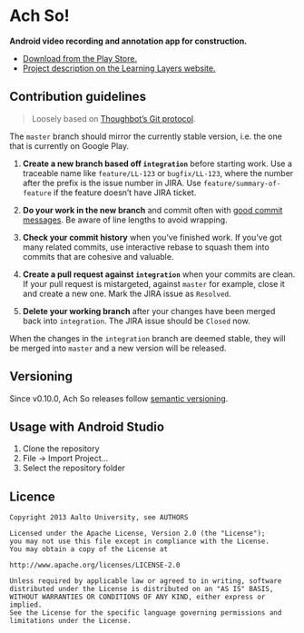 Ach So!
=======

**Android video recording and annotation app for construction.**

- [Download from the Play Store.][play]
- [Project description on the Learning Layers website.][layers]

Contribution guidelines
-----------------------

> Loosely based on [Thoughbot’s Git protocol][thoughtbot].

The `master` branch should mirror the currently stable version, i.e. the one
that is currently on Google Play.

1. **Create a new branch based off `integration`** before starting work. Use a
traceable name like `feature/LL-123` or `bugfix/LL-123`, where the number
after the prefix is the issue number in JIRA. Use `feature/summary-of-feature`
if the feature doesn’t have JIRA ticket.

2. **Do your work in the new branch** and commit often with
[good commit messages][commit]. Be aware of line lengths to avoid wrapping.

3. **Check your commit history** when you’ve finished work. If you’ve got many
related commits, use interactive rebase to squash them into commits that are
cohesive and valuable.

4. **Create a pull request against `integration`** when your commits are
clean. If your pull request is mistargeted, against `master` for example,
close it and create a new one. Mark the JIRA issue as `Resolved`.

5. **Delete your working branch** after your changes have been merged back
into `integration`. The JIRA issue should be `Closed` now.

When the changes in the `integration` branch are deemed stable, they will be
merged into `master` and a new version will be released.

Versioning
----------

Since v0.10.0, Ach So releases follow [semantic versioning][semver].

Usage with Android Studio
-------------------------

1. Clone the repository
2. File -> Import Project...
3. Select the repository folder

Licence
-------

```
Copyright 2013 Aalto University, see AUTHORS

Licensed under the Apache License, Version 2.0 (the "License");
you may not use this file except in compliance with the License.
You may obtain a copy of the License at

http://www.apache.org/licenses/LICENSE-2.0

Unless required by applicable law or agreed to in writing, software
distributed under the License is distributed on an "AS IS" BASIS,
WITHOUT WARRANTIES OR CONDITIONS OF ANY KIND, either express or implied.
See the License for the specific language governing permissions and
limitations under the License.
```

[play]: https://play.google.com/store/apps/details?id=fi.aalto.legroup.achso
[layers]: http://developer.learning-layers.eu/tools/ach-so/
[thoughtbot]: https://github.com/thoughtbot/guides/tree/master/protocol/git
[commit]: http://tbaggery.com/2008/04/19/a-note-about-git-commit-messages.html
[semver]: http://semver.org/
